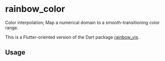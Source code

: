 # rainbow_color

Color interpolation; Map a numerical domain to a smooth-transitioning color range.

This is a Flutter-oriented version of the Dart package [rainbow_vis](https://pub.dev/packages/rainbow_vis).  

## Usage 

